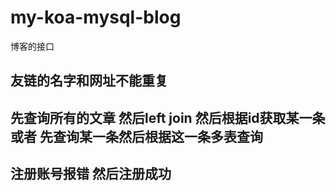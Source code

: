# my-koa-mysql-blog
博客的接口

## 友链的名字和网址不能重复

## 先查询所有的文章 然后left join  然后根据id获取某一条 或者 先查询某一条然后根据这一条多表查询

## 注册账号报错 然后注册成功
